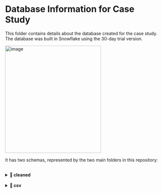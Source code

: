 # Database Information for Case Study

This folder contains details about the database created for the case study.  
The database was built in Snowflake using the 30-day trial version.  

<img width="309" height="346" alt="image" src="https://github.com/user-attachments/assets/243c4c64-f235-45da-b1e8-da6d78688145" />

It has two schemas, represented by the two main folders in this repository:

<br>

<details>
  <summary><strong>📁 cleaned</strong></summary>

  - Contains tables built in the database created from the CSV files provided, used for analysis and generating insights.  
  - This folder is organized into three subfolders:

    <details>
      <summary>📁 bulk_upload</summary>
      Stores bulk upload queries for the tables in this schema.
    </details>

    <details>
      <summary>📁 refresh</summary>
      Stores refresh queries for the tables in this schema.
    </details>

    <details>
      <summary>📁 tables</summary>
      Stores CREATE statements for the tables in this schema.
    </details>

</details>

<br>



<details>
  <summary><strong>📁 csv</strong></summary>

  - Contains the tables built in the database storing raw data from the provided CSV files.  
  - Includes CREATE statements for each table in a `.sql` file.

</details>

<br>
